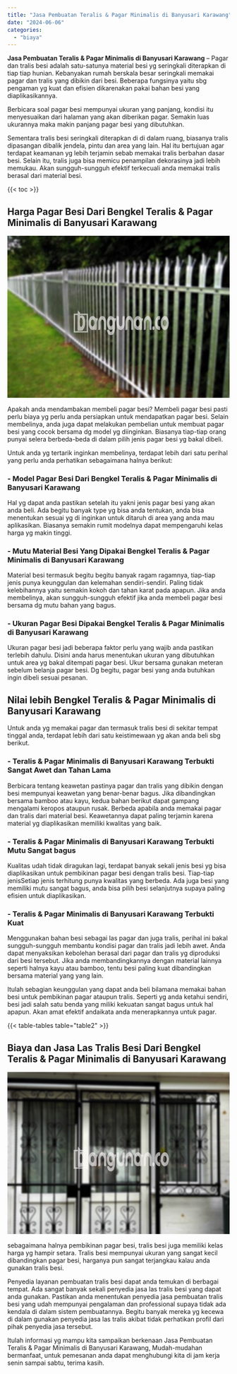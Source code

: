 ```yaml
---
title: "Jasa Pembuatan Teralis & Pagar Minimalis di Banyusari Karawang"
date: "2024-06-06"
categories: 
  - "biaya"
---
```


**Jasa Pembuatan Teralis & Pagar Minimalis di Banyusari Karawang** – Pagar dan tralis besi adalah satu-satunya material besi yg seringkali diterapkan di tiap tiap hunian. Kebanyakan rumah berskala besar seringkali memakai pagar dan tralis yang dibikin dari besi. Beberapa fungsinya yaitu sbg pengaman yg kuat dan efisien dikarenakan pakai bahan besi yang diaplikasikannya.

Berbicara soal pagar besi mempunyai ukuran yang panjang, kondisi itu menyesuaikan dari halaman yang akan diberikan pagar. Semakin luas ukurannya maka makin panjang pagar besi yang dibutuhkan.

Sementara tralis besi seringkali diterapkan di di dalam ruang, biasanya tralis dipasangan dibalik jendela, pintu dan area yang lain. Hal itu bertujuan agar terdapat keamanan yg lebih terjamin sebab memakai tralis berbahan dasar besi. Selain itu, tralis juga bisa memicu penampilan dekorasinya jadi lebih memukau. Akan sungguh-sungguh efektif terkecuali anda memakai tralis berasal dari material besi.

{{< toc >}}

## Harga Pagar Besi Dari Bengkel Teralis & Pagar Minimalis di Banyusari Karawang

![Jasa Pembuatan Teralis & Pagar Minimalis di Banyusari Karawang](/images/pagar-minimalis-murah-34.png)

Apakah anda mendambakan membeli pagar besi? Membeli pagar besi pasti perlu biaya yg perlu anda persiapkan untuk mendapatkan pagar besi. Selain membelinya, anda juga dapat melakukan pembelian untuk membuat pagar besi yang cocok bersama dg model yg diinginkan. Biasanya tiap-tiap orang punyai selera berbeda-beda di dalam pilih jenis pagar besi yg bakal dibeli.

Untuk anda yg tertarik inginkan membelinya, terdapat lebih dari satu perihal yang perlu anda perhatikan sebagaimana halnya berikut:
### \- Model Pagar Besi Dari Bengkel Teralis & Pagar Minimalis di Banyusari Karawang

Hal yg dapat anda pastikan setelah itu yakni jenis pagar besi yang akan anda beli. Ada begitu banyak type yg bisa anda tentukan, anda bisa menentukan sesuai yg di inginkan untuk ditaruh di area yang anda mau aplikasikan. Biasanya semakin rumit modelnya dapat mempengaruhi kelas harga yg makin tinggi.

### \- Mutu Material Besi Yang Dipakai Bengkel Teralis & Pagar Minimalis di Banyusari Karawang

Material besi termasuk begitu begitu banyak ragam ragamnya, tiap-tiap jenis punya keunggulan dan kelemahan sendiri-sendiri. Paling tidak kelebihannya yaitu semakin kokoh dan tahan karat pada apapun. Jika anda membelinya, akan sungguh-sungguh efektif jika anda membeli pagar besi bersama dg mutu bahan yang bagus.

### \- Ukuran Pagar Besi Dipakai Bengkel Teralis & Pagar Minimalis di Banyusari Karawang

Ukuran pagar besi jadi beberapa faktor perlu yang wajib anda pastikan terlebih dahulu. Disini anda harus menentukan ukuran yang dibutuhkan untuk area yg bakal ditempati pagar besi. Ukur bersama gunakan meteran sebelum belanja pagar besi. Dg begitu, pagar besi yang anda butuhkan ingin dibeli sesuai pesanan.

## Nilai lebih Bengkel Teralis & Pagar Minimalis di Banyusari Karawang

Untuk anda yg memakai pagar dan termasuk tralis besi di sekitar tempat tinggal anda, terdapat lebih dari satu keistimewaan yg akan anda beli sbg berikut.

### \- Teralis & Pagar Minimalis di Banyusari Karawang Terbukti Sangat Awet dan Tahan Lama

Berbicara tentang keawetan pastinya pagar dan tralis yang dibikin dengan besi mempunyai keawetan yang benar-benar bagus. Jika dibandingkan bersama bamboo atau kayu, kedua bahan berikut dapat gampang mengalami keropos ataupun rusak. Berbeda apabila anda memakai pagar dan tralis dari material besi. Keawetannya dapat paling terjamin karena material yg diaplikasikan memiliki kwalitas yang baik.

### \- Teralis & Pagar Minimalis di Banyusari Karawang Terbukti Mutu Sangat bagus

Kualitas udah tidak diragukan lagi, terdapat banyak sekali jenis besi yg bisa diaplikasikan untuk pembikinan pagar besi dengan tralis besi. Tiap-tiap jenisSetiap jenis terhitung punya kwalitas yang berbeda. Ada juga besi yang memiliki mutu sangat bagus, anda bisa pilih besi selanjutnya supaya paling efisien untuk diaplikasikan.

### \- Teralis & Pagar Minimalis di Banyusari Karawang Terbukti Kuat

Menggunakan bahan besi sebagai las pagar dan juga tralis, perihal ini bakal sungguh-sungguh membantu kondisi pagar dan tralis jadi lebih awet. Anda dapat menyaksikan kebolehan berasal dari pagar dan tralis yg diproduksi dari besi tersebut. Jika anda membandingkannya dengan material lainnya seperti halnya kayu atau bamboo, tentu besi paling kuat dibandingkan bersama material yang yang lain.

Itulah sebagian keunggulan yang dapat anda beli bilamana memakai bahan besi untuk pembikinan pagar ataupun tralis. Seperti yg anda ketahui sendiri, besi jadi salah satu benda yang miliki kekuatan sangat bagus untuk hal apapun. Akan amat efektif andaikata anda menerapkannya untuk pagar.

{{< table-tables table="table2" >}}

## Biaya dan Jasa Las Tralis Besi Dari Bengkel Teralis & Pagar Minimalis di Banyusari Karawang

![Jasa Pembuatan Teralis & Pagar Minimalis di Banyusari Karawang](/images/teralis-minimalis-murah-45.png)

sebagaimana halnya pembikinan pagar besi, tralis besi juga memiliki kelas harga yg hampir setara. Tralis besi mempunyai ukuran yang sangat kecil dibandingkan pagar besi, harganya pun sangat terjangkau kalau anda gunakan tralis besi.

Penyedia layanan pembuatan tralis besi dapat anda temukan di berbagai tempat. Ada sangat banyak sekali penyedia jasa las tralis besi yang dapat anda gunakan. Pastikan anda menentukan penyedia jasa pembuatan tralis besi yang udah mempunyai pengalaman dan professional supaya tidak ada kendala di dalam sistem pembuatannya. Begitu banyak mereka yg kecewa di dalam gunakan penyedia jasa las tralis akibat tidak perhatikan profil dari pihak penyedia jasa tersebut.

Itulah informasi yg mampu kita sampaikan berkenaan Jasa Pembuatan Teralis & Pagar Minimalis di Banyusari Karawang, Mudah-mudahan bermanfaat, untuk pemesanan anda dapat menghubungi kita di jam kerja senin sampai sabtu, terima kasih.
